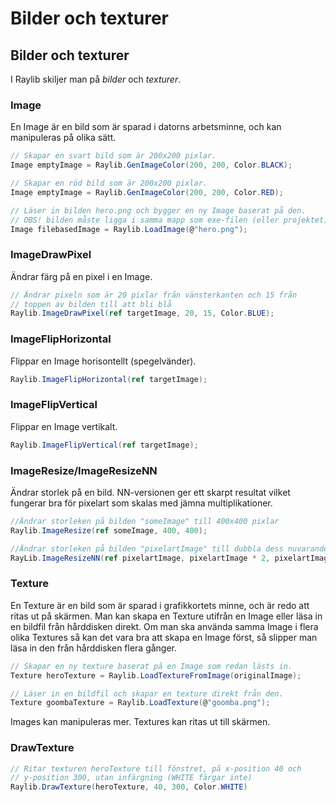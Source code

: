 # Bilder och texturer

## Bilder och texturer

I Raylib skiljer man på _bilder_ och _texturer_.

### Image

En Image är en bild som är sparad i datorns arbetsminne, och kan manipuleras på olika sätt.

```csharp
// Skapar en svart bild som är 200x200 pixlar.
Image emptyImage = Raylib.GenImageColor(200, 200, Color.BLACK);

// Skapar en röd bild som är 200x200 pixlar.
Image emptyImage = Raylib.GenImageColor(200, 200, Color.RED);

// Läser in bilden hero.png och bygger en ny Image baserat på den.
// OBS! bilden måste ligga i samma mapp som exe-filen (eller projektet)!
Image filebasedImage = Raylib.LoadImage(@"hero.png");
```

### ImageDrawPixel

Ändrar färg på en pixel i en Image.

```csharp
// Ändrar pixeln som är 20 pixlar från vänsterkanten och 15 från 
// toppen av bilden till att bli blå
Raylib.ImageDrawPixel(ref targetImage, 20, 15, Color.BLUE);
```

### ImageFlipHorizontal

Flippar en Image horisontellt \(spegelvänder\).

```csharp
Raylib.ImageFlipHorizontal(ref targetImage);
```

### ImageFlipVertical

Flippar en Image vertikalt.

```csharp
Raylib.ImageFlipVertical(ref targetImage);
```

### ImageResize/ImageResizeNN

Ändrar storlek på en bild. NN-versionen ger ett skarpt resultat vilket fungerar bra för pixelart som skalas med jämna multiplikationer.

```csharp
//Ändrar storleken på bilden "someImage" till 400x400 pixlar
Raylib.ImageResize(ref someImage, 400, 400);

//Ändrar storleken på bilden "pixelartImage" till dubbla dess nuvarande storlek
RayLib.ImageResizeNN(ref pixelartImage, pixelartImage * 2, pixelartImage * 2);
```

### Texture

En Texture är en bild som är sparad i grafikkortets minne, och är redo att ritas ut på skärmen. Man kan skapa en Texture utifrån en Image eller läsa in en bildfil från hårddisken direkt. Om man ska använda samma Image i flera olika Textures så kan det vara bra att skapa en Image först, så slipper man läsa in den från hårddisken flera gånger.

```csharp
// Skapar en ny texture baserat på en Image som redan lästs in.
Texture heroTexture = Raylib.LoadTextureFromImage(originalImage);

// Läser in en bildfil och skapar en texture direkt från den.
Texture goombaTexture = Raylib.LoadTexture(@"goomba.png");
```

Images kan manipuleras mer. Textures kan ritas ut till skärmen.

### DrawTexture

```csharp
// Ritar texturen heroTexture till fönstret, på x-position 40 och 
// y-position 300, utan infärgning (WHITE färgar inte)
Raylib.DrawTexture(heroTexture, 40, 300, Color.WHITE)
```

